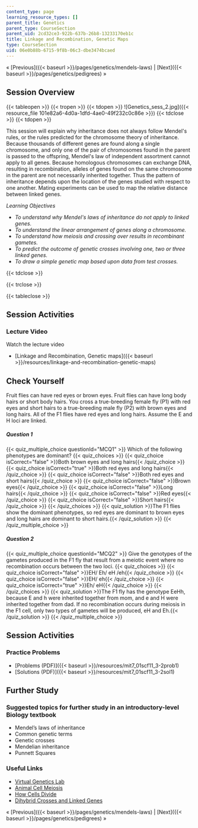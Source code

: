 ```yaml
---
content_type: page
learning_resource_types: []
parent_title: Genetics
parent_type: CourseSection
parent_uid: 2cd32ce3-922b-637b-26b8-13233170eb1c
title: Linkage and Recombination, Genetic Maps
type: CourseSection
uid: 06e0b88b-6715-9f8b-06c3-dbe3474bcaed
---
```


« [Previous]({{< baseurl >}}/pages/genetics/mendels-laws) | [Next]({{< baseurl >}}/pages/genetics/pedigrees) »

Session Overview
----------------

{{< tableopen >}}
{{< tropen >}}
{{< tdopen >}}
![Genetics_sess_2.jpg]({{< resource_file 101e82a6-4d0a-1dfd-4ae0-49f232c0c86e >}})
{{< tdclose >}}
{{< tdopen >}}


This session will explain why inheritance does not always follow Mendel's rules, or the rules predicted for the chromosome theory of inheritance. Because thousands of different genes are found along a single chromosome, and only one of the pair of chromosomes found in the parent is passed to the offspring, Mendel's law of independent assortment cannot apply to all genes. Because homologous chromosomes can exchange DNA, resulting in recombination, alleles of genes found on the same chromosome in the parent are not necessarily inherited together. Thus the pattern of inheritance depends upon the location of the genes studied with respect to one another. Mating experiments can be used to map the relative distance between linked genes.

_Learning Objectives_

*   _To understand why Mendel's laws of inheritance do not apply to linked genes._
*   _To understand the linear arrangement of genes along a chromosome._
*   _To understand how meiosis and crossing over results in recombinant gametes._
*   _To predict the outcome of genetic crosses involving one, two or three linked genes._
*   _To draw a simple genetic map based upon data from test crosses._


{{< tdclose >}}

{{< trclose >}}

{{< tableclose >}}

Session Activities
------------------

### Lecture Video

Watch the lecture video

*   [Linkage and Recombination, Genetic maps]({{< baseurl >}}/resources/linkage-and-recombination-genetic-maps)

Check Yourself
--------------

Fruit flies can have red eyes or brown eyes. Fruit flies can have long body hairs or short body hairs. You cross a true-breeding female fly (P1) with red eyes and short hairs to a true-breeding male fly (P2) with brown eyes and long hairs. All of the F1 flies have red eyes and long hairs. Assume the E and H loci are linked.

##### Question 1
 {{< quiz_multiple_choice questionId="MCQ1" >}} Which of the following phenotypes are dominant? {{< quiz_choices >}} {{< quiz_choice isCorrect="false" >}}Both brown eyes and long hairs{{< /quiz_choice >}} {{< quiz_choice isCorrect="true" >}}Both red eyes and long hairs{{< /quiz_choice >}} {{< quiz_choice isCorrect="false" >}}Both red eyes and short hairs{{< /quiz_choice >}} {{< quiz_choice isCorrect="false" >}}Brown eyes{{< /quiz_choice >}} {{< quiz_choice isCorrect="false" >}}Long hairs{{< /quiz_choice >}} {{< quiz_choice isCorrect="false" >}}Red eyes{{< /quiz_choice >}} {{< quiz_choice isCorrect="false" >}}Short hairs{{< /quiz_choice >}} {{< /quiz_choices >}} {{< quiz_solution >}}The F1 flies show the dominant phenotypes, so red eyes are dominant to brown eyes and long hairs are dominant to short hairs.{{< /quiz_solution >}} {{< /quiz_multiple_choice >}}
##### Question 2
 {{< quiz_multiple_choice questionId="MCQ2" >}} Give the genotypes of the gametes produced in the F1 fly that result from a meiotic event where no recombination occurs between the two loci. {{< quiz_choices >}} {{< quiz_choice isCorrect="false" >}}EH/ Eh/ eH /eh{{< /quiz_choice >}} {{< quiz_choice isCorrect="false" >}}EH/ eh{{< /quiz_choice >}} {{< quiz_choice isCorrect="true" >}}Eh/ eH{{< /quiz_choice >}} {{< /quiz_choices >}} {{< quiz_solution >}}The F1 fly has the genotype EeHh, because E and h were inherited together from mom, and e and H were inherited together from dad. If no recombination occurs during meiosis in the F1 cell, only two types of gametes will be produced, eH and Eh.{{< /quiz_solution >}} {{< /quiz_multiple_choice >}}

Session Activities
------------------

### Practice Problems

*   [Problems (PDF)]({{< baseurl >}}/resources/mit7_01scf11_3-2prob1)
*   [Solutions (PDF)]({{< baseurl >}}/resources/mit7_01scf11_3-2sol1)

Further Study
-------------

### Suggested topics for further study in an introductory-level Biology textbook

*   Mendel’s laws of inheritance
*   Common genetic terms
*   Genetic crosses
*   Mendelian inheritance
*   Punnett Squares

### Useful Links

*   [Virtual Genetics Lab](http://vgl.umb.edu/)
*   [Animal Cell Meiosis](http://www.cellsalive.com/meiosis.htm)
*   [How Cells Divide](http://www.pbs.org/wgbh/nova/body/how-cells-divide.html)
*   [Dihybrid Crosses and Linked Genes](http://www.youtube.com/watch?v=1_lTyzGTnho&feature=mfu_in_order&list=UL)

« [Previous]({{< baseurl >}}/pages/genetics/mendels-laws) | [Next]({{< baseurl >}}/pages/genetics/pedigrees) »